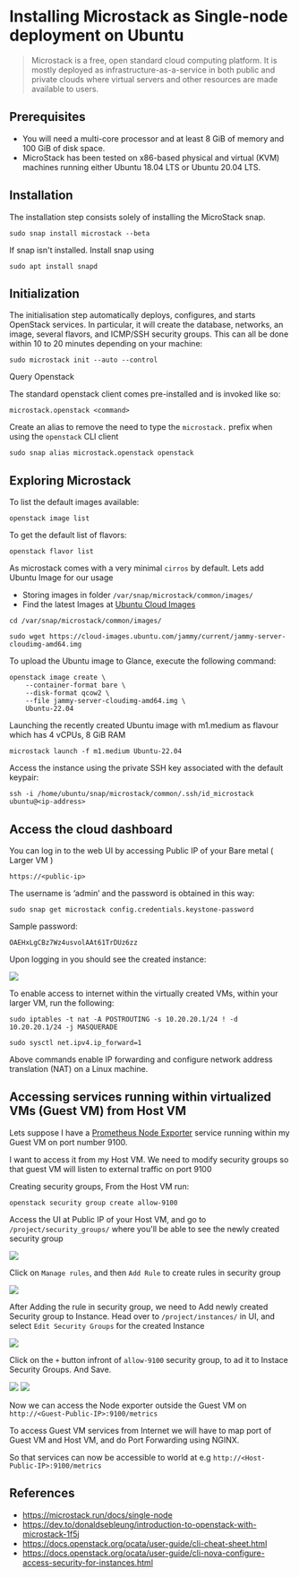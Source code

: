 # Installing Microstack as Single-node deployment on Ubuntu

> Microstack is a free, open standard cloud computing platform. It is mostly deployed as infrastructure-as-a-service in both public and private clouds where virtual servers and other resources are made available to users.

## Prerequisites
-  You will need a multi-core processor and at least 8 GiB of memory and 100 GiB of disk space. 
- MicroStack has been tested on x86-based physical and virtual (KVM) machines running either Ubuntu 18.04 LTS or Ubuntu 20.04 LTS.


## Installation

The installation step consists solely of installing the MicroStack snap.


```shell
sudo snap install microstack --beta
```

If snap isn't installed. Install snap using 
```shell
sudo apt install snapd
```

## Initialization

The initialisation step automatically deploys, configures, and starts OpenStack services. In particular, it will create the database, networks, an image, several flavors, and ICMP/SSH security groups. This can all be done within 10 to 20 minutes depending on your machine:

```shell
sudo microstack init --auto --control
```

Query Openstack

The standard openstack client comes pre-installed and 
is invoked like so:

```shell
microstack.openstack <command>
```

Create an alias to remove the need to type the `microstack.` prefix when using the `openstack` CLI client

```shell
sudo snap alias microstack.openstack openstack
```

## Exploring Microstack

To list the default images available:
```shell
openstack image list
```

To get the default list of flavors:

```shell
openstack flavor list
```

As microstack comes with a very minimal `cirros` by default. Lets add Ubuntu Image for our usage

- Storing images in folder `/var/snap/microstack/common/images/`
- Find the latest Images at [Ubuntu Cloud Images](https://cloud-images.ubuntu.com/)

```shell
cd /var/snap/microstack/common/images/

sudo wget https://cloud-images.ubuntu.com/jammy/current/jammy-server-cloudimg-amd64.img
```

To upload the Ubuntu image to Glance, execute the following command:

```shell
openstack image create \
    --container-format bare \
    --disk-format qcow2 \
    --file jammy-server-cloudimg-amd64.img \
    Ubuntu-22.04
```

Launching the recently created Ubuntu image with m1.medium as flavour which has 4 vCPUs, 8 GiB RAM

```shell
microstack launch -f m1.medium Ubuntu-22.04  
```

Access the instance using the private SSH key associated with the default keypair:

```shell
ssh -i /home/ubuntu/snap/microstack/common/.ssh/id_microstack ubuntu@<ip-address>
```

## Access the cloud dashboard
You can log in to the web UI by accessing Public IP of your Bare metal ( Larger VM )

```shell
https://<public-ip>
```

The username is ‘admin’ and the password is obtained in this way:
```shell
sudo snap get microstack config.credentials.keystone-password
```

Sample password:
```
OAEHxLgCBz7Wz4usvolAAt61TrDUz6zz
```

Upon logging in you should see the created instance:

<img src="https://ubuntucommunity.s3.dualstack.us-east-2.amazonaws.com/original/2X/6/63bd83db7248eccff12d8f2daf1b9ca0b354d467.png">


To enable access to internet within the virtually created VMs, within your larger VM, run the following:

```shell
sudo iptables -t nat -A POSTROUTING -s 10.20.20.1/24 ! -d 10.20.20.1/24 -j MASQUERADE

sudo sysctl net.ipv4.ip_forward=1
```
Above commands enable IP forwarding and configure network address translation (NAT) on a Linux machine.

## Accessing services running within virtualized VMs (Guest VM) from Host VM

Lets suppose I have a [Prometheus Node Exporter](https://prometheus.io/docs/guides/node-exporter/) service running within my Guest VM on port number 9100.

I want to access it from my Host VM. We need to modify security groups so that guest VM will listen to external traffic on port 9100

Creating security groups, From the Host VM run:

```shell
openstack security group create allow-9100
```
Access the UI at Public IP of your Host VM, and go to `/project/security_groups/` where you'll be able to see the newly created security group

<img src="https://github.com/krishnashed/data-pipeline/blob/main/Installation%20Docs/Security-groups.png">

Click on `Manage rules`, and then `Add Rule` to create rules in security group

<img src="https://github.com/krishnashed/data-pipeline/blob/main/Installation%20Docs/Adding%20rules%20in%20seurity%20group.png">

After Adding the rule in security group, we need to Add newly created Security group to Instance. Head over to `/project/instances/` in UI, and select `Edit Security Groups` for the created Instance

<img src="https://github.com/krishnashed/data-pipeline/blob/main/Installation%20Docs/Adding%20Security%20group%20to%20Instance.png">

Click on the `+` button infront of `allow-9100` security group, to ad it to Instace Security Groups. And Save.

<img src="https://github.com/krishnashed/data-pipeline/blob/main/Installation%20Docs/adding%20group%20to%20instance.png">

<img src="https://github.com/krishnashed/data-pipeline/blob/main/Installation%20Docs/added%20group%20to%20instance.png">

Now we can access the Node exporter outside the Guest VM on `http://<Guest-Public-IP>:9100/metrics`

To access Guest VM services from Internet we will have to map port of Guest VM and Host VM, and do Port Forwarding using NGINX.

So that services can now be accessible to world at e.g `http://<Host-Public-IP>:9100/metrics`

## References

- https://microstack.run/docs/single-node
- https://dev.to/donaldsebleung/introduction-to-openstack-with-microstack-1f5j
- https://docs.openstack.org/ocata/user-guide/cli-cheat-sheet.html
- https://docs.openstack.org/ocata/user-guide/cli-nova-configure-access-security-for-instances.html
